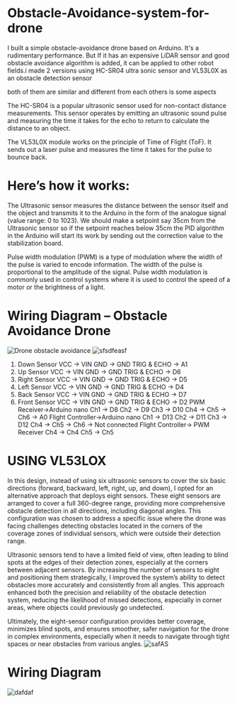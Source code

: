 # Obstacle-Avoidance-system-for-drone

I built a simple obstacle-avoidance drone based on Arduino. It's a rudimentary performance. But If it has an expensive LiDAR sensor and good obstacle avoidance algorithm is added, it can be applied to other robot fields.i made 2 versions using  HC-SR04 ultra sonic sensor and  VL53L0X  as an obstacle detection sensor

both of them are similar and different from each others is some aspects

The HC-SR04 is a popular ultrasonic sensor used for non-contact distance measurements. This sensor operates by emitting an ultrasonic sound pulse and measuring the time it takes for the echo to return to calculate the distance to an object.

The VL53L0X module works on the principle of Time of Flight (ToF). It sends out a laser pulse and measures the time it takes for the pulse to bounce back.

# Here’s how it works:
The Ultrasonic sensor measures the distance between the sensor itself and the object and transmits it to the Arduino in the form of the analogue signal (value range: 0 to 1023). We should make a setpoint say 35cm from the Ultrasonic sensor so if the setpoint reaches below 35cm the PID algorithm in the Arduino will start its work by sending out the correction value to the stabilization board.


Pulse width modulation (PWM) is a type of modulation where the width of the pulse is varied to encode information. The width of the pulse is proportional to the amplitude of the signal. Pulse width modulation is commonly used in control systems where it is used to control the speed of a motor or the brightness of a light.

# Wiring Diagram – Obstacle Avoidance Drone
![Drone obstacle avoidance](https://github.com/user-attachments/assets/0c2bc23b-8b07-4088-b93f-4630fb17001c)
![sfsdfeasf](https://github.com/user-attachments/assets/b25cafdf-f00a-4e5e-857f-7af97b622c37)

1. Down Sensor
VCC -> VIN
GND -> GND
TRIG & ECHO -> A1
2. Up Sensor
VCC -> VIN
GND -> GND
TRIG & ECHO -> D6
3. Right Sensor
VCC -> VIN
GND -> GND
TRIG & ECHO -> D5
4. Left Sensor
VCC -> VIN
GND -> GND
TRIG & ECHO -> D4
5. Back Sensor
VCC -> VIN
GND -> GND
TRIG & ECHO -> D7
6. Front Sensor
VCC -> VIN
GND -> GND
TRIG & ECHO -> D2
PWM Receiver->Arduino nano
Ch1 -> D8
Ch2 -> D9
Ch3 -> D10
Ch4 ->
Ch5 ->
Ch6 -> A0
Flight Controller->Arduino nano
Ch1 -> D13
Ch2 -> D11
Ch3 -> D12
Ch4 ->
Ch5 ->
Ch6 ->  Not connected
Flight Controller-> PWM Receiver
Ch4 -> Ch4
Ch5 -> Ch5



# USING VL53LOX

In this design, instead of using six ultrasonic sensors to cover the six basic directions (forward, backward, left, right, up, and down), I opted for an alternative approach that deploys eight sensors. These eight sensors are arranged to cover a full 360-degree range, providing more comprehensive obstacle detection in all directions, including diagonal angles. This configuration was chosen to address a specific issue where the drone was facing challenges detecting obstacles located in the corners of the coverage zones of individual sensors, which were outside their detection range.

Ultrasonic sensors tend to have a limited field of view, often leading to blind spots at the edges of their detection zones, especially at the corners between adjacent sensors. By increasing the number of sensors to eight and positioning them strategically, I improved the system’s ability to detect obstacles more accurately and consistently from all angles. This approach enhanced both the precision and reliability of the obstacle detection system, reducing the likelihood of missed detections, especially in corner areas, where objects could previously go undetected.

Ultimately, the eight-sensor configuration provides better coverage, minimizes blind spots, and ensures smoother, safer navigation for the drone in complex environments, especially when it needs to navigate through tight spaces or near obstacles from various angles.
![safAS](https://github.com/user-attachments/assets/2efd0d58-7832-4afa-ab30-f8d3c83170a2)

# Wiring Diagram 
![dafdaf](https://github.com/user-attachments/assets/24533761-e95a-43b5-84f6-ad636080ca9c)


